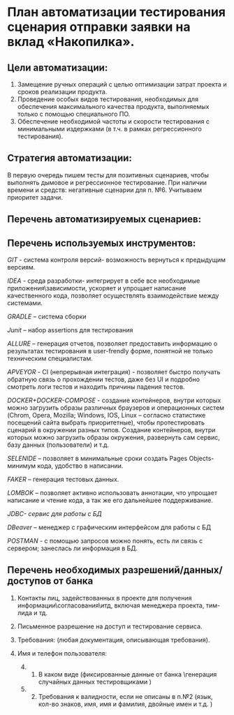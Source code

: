 # План автоматизации тестирования сценария отправки заявки на вклад «Накопилка».
## Цели автоматизации: 
1.	Замещение ручных операций с целью оптимизации затрат проекта и  сроков реализации продукта.
2.	Проведение особых видов тестирования, необходимых для обеспечения максимального качества продукта, выполняемых только с помощью специального ПО.
3.	Обеспечение необходимой частоты и скорости тестирования с минимальными издержками (в т.ч. в рамках регрессионного тестирования).
## Стратегия автоматизации: 
В первую очередь пишем тесты для позитивных сценариев, чтобы выполнять дымовое и регрессионное тестирование. При наличии времени и средств: негативные сценарии для п. №6. Учитываем приоритет задачи.
## Перечень автоматизируемых сценариев:

## Перечень используемых инструментов:

*GIT* - система контроля версий- возможность вернуться к предыдущим версиям. 

*IDEA* - среда разработки- интегрирует в себе все необходимые приложения\зависимости, ускоряет и упрощает написание качественного кода, позволяет осуществлять взаимодействие между системами.

*GRADLE* – система сборки 

*Junit* – набор assertions для тестирования

*ALLURE* – генерация отчетов, позволяет предоставить информацию о результатах тестирования в user-frendly форме, понятной не только техническим специалистам.

*APVEYOR* -   CI  (непрерывная интеграция) - позволяет быстро получать обратную связь о прохождении тестов, даже без UI и подробно смотреть логи тестов и находить причины  падения тестов.

*DOCKER+DOCKER-COMPOSE* - создание контейнеров, внутри которых можно загрузить образы различных браузеров и операционных систем (Chrom, Opera, Mozilla; Windows, IOS, Linux – согласно статистике посещений сайта выбрать приоритетные), чтобы протестировать сценарий в окружении разных типов. Cоздание контейнеров, внутри которых можно загрузить образы окружения, развернуть сам сервис, базу данных (пользователи) и т.д.

*SELENIDE* – позволяет в минимальные сроки создать Pages Objects- минимум кода, удобство в написании.

*FAKER* – генерация тестовых данных.

*LOMBOK* – позволяет активно использовать аннотации, что упрощает написание и чтение кода, а так же его дальнейшее поддерживание.

*JDBC- сервис для работы с БД*

*DBeaver* – менеджер с графическим интерфейсом для работы с БД

*POSTMAN* - с помощью запросов можно понять, есть ли связь с сервером; занеслась ли информация в БД.

## Перечень необходимых разрешений/данных/доступов от банка
1. Контакты лиц, задействованных в проекте для получения информации\согласования\итд, включая менеджера проекта, тим-лида и тд.
2. Письменное разрешение на доступ и тестирование сервиса.
3. Требования: (любая документация, описывающая требования).
4. Имя и телефон пользователя:

    4. 1.	В каком виде (фиксированные данные от банка \генерация случайных данных тестировщиками )
    
   4. 2.    Требования к валидности, если не описаны в п.№2 (язык, кол-во знаков, имя, имя и фамилия, двойные имен и т.д. )
   
   
    
